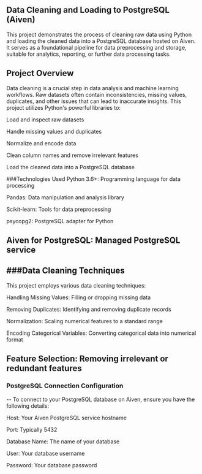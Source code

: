 ## Data Cleaning and Loading to PostgreSQL (Aiven)
This project demonstrates the process of cleaning raw data using Python and loading the cleaned data into a PostgreSQL database hosted on Aiven. It serves as a foundational pipeline for data preprocessing and storage, suitable for analytics, reporting, or further data processing tasks.

## Project Overview
Data cleaning is a crucial step in data analysis and machine learning workflows. Raw datasets often contain inconsistencies, missing values, duplicates, and other issues that can lead to inaccurate insights. This project utilizes Python's powerful libraries to:

Load and inspect raw datasets

Handle missing values and duplicates

Normalize and encode data

Clean column names and remove irrelevant features

Load the cleaned data into a PostgreSQL database

###Technologies Used
Python 3.6+: Programming language for data processing

Pandas: Data manipulation and analysis library

Scikit-learn: Tools for data preprocessing

psycopg2: PostgreSQL adapter for Python

Aiven for PostgreSQL: Managed PostgreSQL service
--
 ###Data Cleaning Techniques
 --
This project employs various data cleaning techniques:

Handling Missing Values: Filling or dropping missing data

Removing Duplicates: Identifying and removing duplicate records

Normalization: Scaling numerical features to a standard range

Encoding Categorical Variables: Converting categorical data into numerical format

Feature Selection: Removing irrelevant or redundant features
--
### PostgreSQL Connection Configuration
--
To connect to your PostgreSQL database on Aiven, ensure you have the following details:

Host: Your Aiven PostgreSQL service hostname

Port: Typically 5432

Database Name: The name of your database

User: Your database username

Password: Your database password
